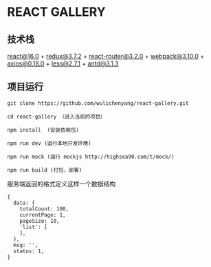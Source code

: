 # REACT GALLERY

## 技术栈

react@16.0 + redux@3.7.2 + react-router@3.2.0 + webpack@3.10.0 + axios@0.18.0 + less@2.7.1 + antd@3.1.3

## 项目运行


```
git clone https://github.com/wulichenyang/react-gallery.git  

cd react-gallery （进入当前的项目）

npm install  (安装依赖包)

npm run dev (运行本地开发环境)

npm run mock (运行 mockjs http://highsea90.com/t/mock/)

npm run build (打包，部署)

```

服务端返回的格式定义这样一个数据结构

```
{
  data: {
    totalCount: 100,
    currentPage: 1,
    pageSize: 10,
    'list': [
    ],
  },
  msg: '',
  status: 1,
}

```
